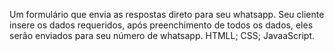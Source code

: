  Um formulário que envia as respostas direto para seu whatsapp.
 Seu cliente insere os dados requeridos, após preenchimento de todos os dados, eles serão enviados para seu número de whatsapp.
 HTMLL; CSS; JavaaScript.
 
